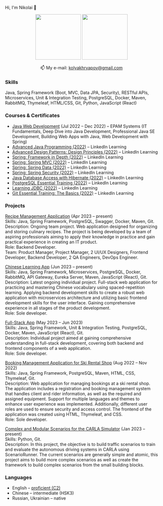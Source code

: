 Hi, I'm Nikolai 👋

<p align='center'>
   <a href="https://github-readme-stats.vercel.app/api?username=NikolaiKhriapov&show_icons=true&count_private=true"><img
           height=150
           src="https://github-readme-stats.vercel.app/api?username=NikolaiKhriapov&show_icons=true&count_private=true"/></a>
   <a href="https://github.com/NikolaiKhriapov/github-readme-stats"><img height=150
                                                                  src="https://github-readme-stats.vercel.app/api/top-langs/?username=NikolaiKhriapov&layout=compact"/></a>
</p>

<p align='center'>
   📫 My e-mail: <a href='mailto:kolyakhryapov@gmail.com'>kolyakhryapov@gmail.com</a>
</p>

### Skills
Java, Spring Framework (Boot, MVC, Data JPA, Security), RESTful APIs, Microservices, Unit & Integration Testing, PostgreSQL, Docker, Maven, RabbitMQ, Thymeleaf, HTML/CSS, Git, Python, JavaScript (React)

### Courses & Certificates
*   <a href="https://certificates.epam.com/certificates/f51e6369-bb18-4f5d-b8ac-cb4f7988a32e">Java Web Development</a> (Jul 2022 – Dec 2022) – EPAM Systems (IT Fundamentals, Deep Dive into Java Development, Professional Java SE Development, Building Web Apps with Java, Web Development with Spring)
*   <a href="https://www.linkedin.com/learning/certificates/7d4c4ae7529929870d49b11f3f1c19c142ac723dfeb34076834f631c98e6330f?u=106534538">Advanced Java Programming (2022)</a> – LinkedIn Learning
*   <a href="https://www.linkedin.com/learning/certificates/f3b2791390e52674453fbce3c100d6e23dfae92e9ce5b6fa6d9d65cc9bf5b36f?u=106534538">Advanced Design Patterns: Design Principles (2022)</a> – LinkedIn Learning
*   <a href="https://www.linkedin.com/learning/certificates/3b942b271cd35fbc036efcde96e452dba57a2686b6ae965d5f8fcb9ff48671df?u=106534538">Spring: Framework in Depth (2022)</a> – LinkedIn Learning
*   <a href="http://linkedin.com/learning/certificates/ed6570484424f9f23e93a8822a41f2990641f734b659c30ed7ac0163b990aabc?u=106534538">Spring: Spring MVC (2022)</a> – LinkedIn Learning
*   <a href="https://www.linkedin.com/learning/certificates/ad3844c048da3ee93c4c4b313abb22196ba0f85d6481bfd62be9dff94e71998f?u=106534538">Spring: Spring Data (2022)</a> – LinkedIn Learning
*   <a href="https://www.linkedin.com/learning/certificates/a57c00abcd5b818b49b2863fe519906b068b0d70537c584196296e88457e472f?u=106534538">Spring: Spring Security (2022)</a> – LinkedIn Learning
*   <a href="https://www.linkedin.com/learning/certificates/8769d4210a99b8bd1f3e546526f61890cc62c7057e47c7ae2ef7448e92f77d72?u=106534538">Java Database Access with Hibernate (2022)</a> – LinkedIn Learning
*   <a href="https://www.linkedin.com/learning/certificates/d61c27719be9cd8ba3bbfb02c15b6efe70f551023e6c2c1e5d736e6dce350eee?u=106534538">PostgreSQL Essential Training (2022)</a> – LinkedIn Learning
*   <a href="https://www.linkedin.com/learning/certificates/24e982c6195422d15d197c51f1ba13b8ec57aea293b76f5f26147749b12b4577?u=106534538">Learning JDBC (2022)</a> – LinkedIn Learning
*   <a href="https://www.linkedin.com/learning/certificates/b87c9c62c817d20ba4cbed9a3056c1ab6254f696789b992e343a8b86677f032d?u=106534538">Git Essential Training: The Basics (2022)</a> – LinkedIn Learning

### Projects
<a href="https://github.com/recipetoria/recipetoria">Recipe Management Application</a> (Apr 2023 – present)<br/>
Skills: Java, Spring Framework, PostgreSQL, Swagger, Docker, Maven, Git.<br/>
Description: Ongoing team project. Web application designed for organizing and storing culinary recipes. The project is being developed by a team of aspiring professionals aiming to apply their knowledge in practice and gain practical experience in creating an IT product.<br/>
Role: Backend Developer.<br/>
Team: Product Manager, Project Manager, 2 UI/UX Designers, Frontend Developer, Backend Developer, 2 QA Engineers, DevOps Engineer.

<a href="https://github.com/NikolaiKhriapov/chinese-learning-app">Chinese Learning App</a> (Jun 2023 – present)<br/>
Skills: Java, Spring Framework, Microservices, PostgreSQL, Docker, RabbitMQ, API Gateway, Eureka Server, Maven, JavaScript (React), Git.<br/>
Description: Latest ongoing individual project. Full-stack web application for practicing and mastering Chinese vocabulary using spaced-repetition learning. Applying backend development skills to create a robust web application with microservices architecture and utilizing basic frontend development skills for the user interface. Gaining comprehensive experience in all stages of the product development.<br/>
Role: Sole developer.

<a href="https://github.com/NikolaiKhriapov/full-stack-app">Full-Stack App</a> (May 2023 – Jun 2023)<br/>
Skills: Java, Spring Framework, Unit & Integration Testing, PostgreSQL, Docker, Maven, JavaScript (React), Git.<br/>
Description: Individual project aimed at gaining comprehensive understanding in full-stack development, covering both backend and frontend components of a web application.<br/>
Role: Sole developer.

<a href="https://github.com/NikolaiKhriapov/ski-rental-shop">Booking Management Application for Ski Rental Shop</a> (Aug 2022 – Nov 2022)<br/>
Skills: Java, Spring Framework, PostgreSQL, Maven, HTML, CSS, Thymeleaf, Git.<br/>
Description: Web application for managing bookings at a ski rental shop. The application includes a registration and booking management system that handles client and rider information, as well as the required and assigned equipment. Support for multiple languages and themes to enhance user experience was implemented. Additionally, different user roles are used to ensure security and access control. The frontend of the application was created using HTML, Thymeleaf, and CSS.<br/>
Role: Sole developer.

<a href="https://github.com/NikolaiKhriapov/carla-complex-and-modular-scenarios">Complex and Modular Scenarios for the CARLA Simulator</a> (Jan 2023 – present)<br/>
Skills: Python, Git.<br/>
Description: In this project, the objective is to build traffic scenarios to train and evaluate the autonomous driving systems in CARLA using ScenarioRunner. The current scenarios are generally simple and atomic, this project aims to build more complex scenarios as well as create the framework to build complex scenarios from the small building blocks.

### Languages
*   English – <a href='https://www.efset.org/cert/8Aomkp'>proficient (C2)</a>
*   Chinese – intermediate (HSK3)
*   Russian, Ukrainian – native
